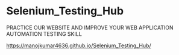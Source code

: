 # Selenium_Testing_Hub


PRACTICE OUR WEBSITE AND IMPROVE YOUR WEB APPLICATION AUTOMATION TESTING SKILL


https://manojkumar4636.github.io/Selenium_Testing_Hub/
